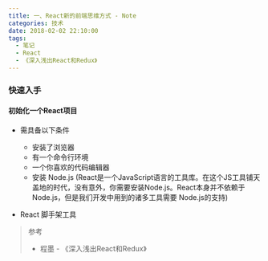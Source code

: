 ```yaml
---
title: 一、React新的前端思维方式 - Note
categories: 技术
date: 2018-02-02 22:10:00
tags:
  - 笔记
  - React
  - 《深入浅出React和Redux》
---
```


### 快速入手

#### 初始化一个React项目
- 需具备以下条件
  - 安装了浏览器
  - 有一个命令行环境
  - 一个你喜欢的代码编辑器
  - 安装 Node.js (React是一个JavaScript语言的工具库。在这个JS工具铺天盖地的时代，没有意外，你需要安装Node.js。React本身并不依赖于Node.js，但是我们开发中用到的诸多工具需要 Node.js的支持)

- React 脚手架工具


> 参考
> * 程墨 - 《深入浅出React和Redux》
